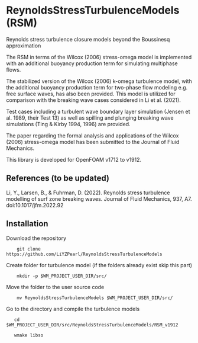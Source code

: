 # ReynoldsStressTurbulenceModels (RSM)
Reynolds stress turbulence closure models beyond the Boussinesq approximation

The RSM in terms of the Wilcox (2006) stress-omega model is implemented with an additional buoyancy production term for simulating multiphase flows. 

The stabilized version of the Wilcox (2006) k-omega turbulence model, with the additional buoyancy production term for two-phase flow modeling e.g. free surface waves, has also been provided. This model is utilized for comparison with the breaking wave cases considered in Li et al. (2021).

Test cases including a turbulent wave boundary layer simulation (Jensen et al. 1989, their Test 13) as well as spilling and plunging breaking wave simulations (Ting & Kirby 1994, 1996) are provided.

The paper regarding the formal analysis and applications of the Wilcox (2006) stress-omega model has been submitted to the Journal of Fluid Mechanics. 

This library is developed for OpenFOAM v1712 to v1912.

## References (to be updated)

Li, Y., Larsen, B., & Fuhrman, D. (2022). Reynolds stress turbulence modelling of surf zone breaking waves. Journal of Fluid Mechanics, 937, A7. doi:10.1017/jfm.2022.92

## Installation

Download the repository 

        git clone https://github.com/LiYZPearl/ReynoldsStressTurbulenceModels

Create folder for turbulence model (if the folders already exist skip this part)

        mkdir -p $WM_PROJECT_USER_DIR/src/

Move the folder to the user source code

        mv ReynoldsStressTurbulenceModels $WM_PROJECT_USER_DIR/src/
        
Go to the directory and compile the turbulence models

       cd $WM_PROJECT_USER_DIR/src/ReynoldsStressTurbulenceModels/RSM_v1912

       wmake libso
